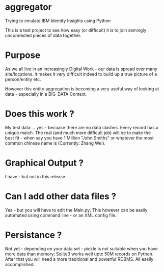 # aggregator
Trying to emulate IBM Identity Insights using Python


This is a test project to see how easy (or difficult) it is to join semingly unconnected pieces of data together.

# Purpose
As we all live in an increasingly Digital Work - our data is spread over many site/locations. It makes it very difficult indeed to build up a true picture of a person/entity etc.

However this entity aggregation is becoming a very useful way of looking at data - especially in a BIG-DATA Context.

# Does this work ?
My test data ... yes - becuase there are no data clashes. Every record has a unique match. The real (and much more difficult job) will be to make the best fit - when say you have 1 Million "John Smiths" or whatever the most common chinese name is (Currently: Zhang Wei).

# Graphical Output ?
I have  - but not in this release.

# Can I add other data files ?
Yes - but you will have to edit the Main.py; This however can be easily automated using command line - or an XML config file.

# Persistance ? 
Not yet - depending on your data set - pickle is not suitable when you have more data than memory; Sqlite3 works well upto 50M records on Python. After that you will need a more traditional and powerful RDBMS. All easily accomplished.


